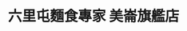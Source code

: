 ---
title: "六里屯麵食專家 美崙旗艦店"
description: "六里屯麵食專家 美崙旗艦店"
layout: shop
keywords:
  - 美食競賽
  - 台灣美食
  - 美食精選
datePublished: "2025-06-30"
dateModified: "2025-07-06"
city: "花蓮縣"
district: "花蓮市"
address: "970花蓮縣花蓮市中美路303巷2號"
phone: "038227766"
geo: "23.998933795432528, 121.6320680987923"
google_map: "https://maps.app.goo.gl/BnDWbsmMxoAV2PTT7"
footinder: "https://footinder.com.tw/%E8%8A%B1%E8%93%AE%E7%B8%A3%E8%8A%B1%E8%93%AE%E5%B8%82/10010/"
official: "https://www.facebook.com/LltMeilun/"
award:
  - name: "台北國際牛肉麵節"
    year: "2024"
    entries:
      - group: "鮮食組"
        cooking_style: "紅燒"
        rank: "銀牌"

---